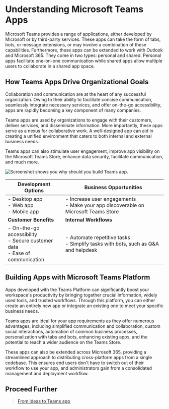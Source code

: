 # Understanding Microsoft Teams Apps

Microsoft Teams provides a range of applications, either developed by Microsoft or by third-party services. These apps can take the form of tabs, bots, or message extensions, or may involve a combination of these capabilities. Furthermore, these apps can be extended to work with Outlook and Microsoft 365. They come in two types: personal and shared. Personal apps facilitate one-on-one communication while shared apps allow multiple users to collaborate in a shared app space. 

## How Teams Apps Drive Organizational Goals

Collaboration and communication are at the heart of any successful organization. Owing to their ability to facilitate concise communication, seamlessly integrate necessary services, and offer on-the-go accessibility, apps are rapidly becoming a key component of many companies. 

Teams apps are used by organizations to engage with their customers, deliver services, and disseminate information. More importantly, these apps serve as a nexus for collaborative work. A well-designed app can aid in creating a unified environment that caters to both internal and external business needs.

Teams apps can also stimulate user engagement, improve app visibility on the Microsoft Teams Store, enhance data security, facilitate communication, and much more. 

![Screenshot shows you why should you build Teams app.](https://learn.microsoft.com/en-us/microsoftteams/platform/assets/images/overview/why-teams-apps.png)

| **Development Options** | **Business Opportunities** |
| --- | --- |
| - Desktop app <br> - Web app <br> - Mobile app | - Increase user engagements <br> - Make your app discoverable on Microsoft Teams Store |
| **Customer Benefits** | **Internal Workflows** |
| - On-the-go accessibility <br> - Secure customer data <br> - Ease of communication | - Automate repetitive tasks <br> - Simplify tasks with bots, such as Q&A and helpdesk |
  
## Building Apps with Microsoft Teams Platform

Apps developed with the Teams Platform can significantly boost your workspace's productivity by bringing together crucial information, widely used tools, and trusted workflows. Through this platform, you can either create an entirely new app or integrate an existing one to meet your specific business needs.

Teams apps are ideal for your app requirements as they offer numerous advantages, including simplified communication and collaboration, custom social interactions, automation of common business processes, personalization with tabs and bots, enhancing existing apps, and the potential to reach a wider audience on the Teams Store. 

These apps can also be extended across Microsoft 365, providing a streamlined approach to distributing cross-platform apps from a single codebase. This ensures end users don't have to switch out of their workflow to use your app, and administrators gain from a consolidated management and deployment workflow.

## Proceed Further
> 
> [From ideas to Teams app](overview-story.md)